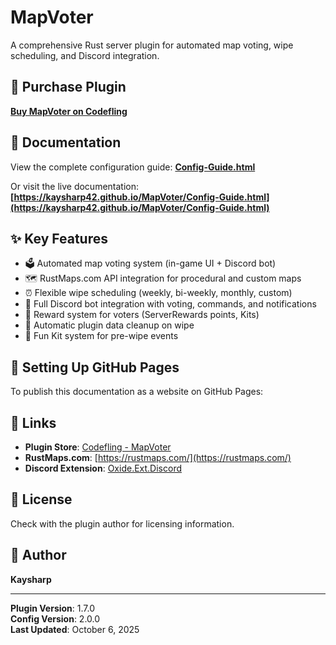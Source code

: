 # MapVoter

A comprehensive Rust server plugin for automated map voting, wipe scheduling, and Discord integration.

## 🛒 Purchase Plugin

**[Buy MapVoter on Codefling](https://codefling.com/plugins/map-voter-and-auto-wipe-script)**

## 📖 Documentation

View the complete configuration guide: **[Config-Guide.html](Config-Guide.html)**

Or visit the live documentation: **[https://kaysharp42.github.io/MapVoter/Config-Guide.html](https://kaysharp42.github.io/MapVoter/Config-Guide.html)**

## ✨ Key Features

- 🗳️ Automated map voting system (in-game UI + Discord bot)
- 🗺️ RustMaps.com API integration for procedural and custom maps
- ⏰ Flexible wipe scheduling (weekly, bi-weekly, monthly, custom)
- 🤖 Full Discord bot integration with voting, commands, and notifications
- 🎁 Reward system for voters (ServerRewards points, Kits)
- 🧹 Automatic plugin data cleanup on wipe
- 🎉 Fun Kit system for pre-wipe events

## 🚀 Setting Up GitHub Pages

To publish this documentation as a website on GitHub Pages:

## 🔗 Links

- **Plugin Store**: [Codefling - MapVoter](https://codefling.com/plugins/map-voter-and-auto-wipe-script)
- **RustMaps.com**: [https://rustmaps.com/](https://rustmaps.com/)
- **Discord Extension**: [Oxide.Ext.Discord](https://github.com/dassjosh/Oxide.Ext.Discord)

## 📄 License

Check with the plugin author for licensing information.

## 👤 Author

**Kaysharp**

---

**Plugin Version**: 1.7.0  
**Config Version**: 2.0.0  
**Last Updated**: October 6, 2025